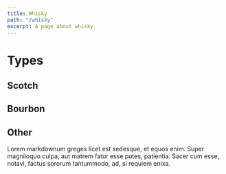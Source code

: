 ```yaml
---
title: Whisky
path: "/whisky"
excerpt: A page about whisky.
---
```


# Types

## Scotch

## Bourbon

## Other

Lorem markdownum greges licet est sedesque, et equos enim. Super magniloquo
culpa, aut matrem fatur esse putes, patientia. Sacer cum esse, notavi, factus
sororum tantummodo, ad, si requiem enixa.
